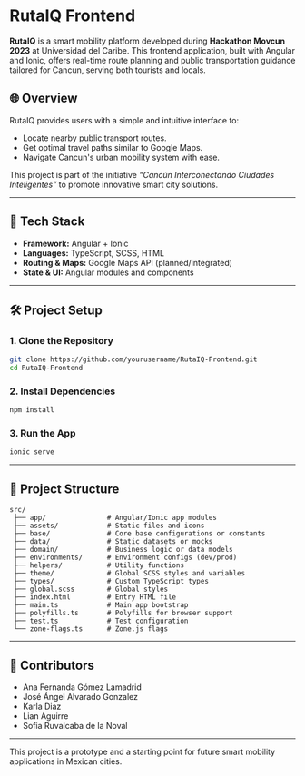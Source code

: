 # RutaIQ Frontend

**RutaIQ** is a smart mobility platform developed during **Hackathon Movcun 2023** at Universidad del Caribe. This frontend application, built with Angular and Ionic, offers real-time route planning and public transportation guidance tailored for Cancun, serving both tourists and locals.

## 🌐 Overview

RutaIQ provides users with a simple and intuitive interface to:
- Locate nearby public transport routes.
- Get optimal travel paths similar to Google Maps.
- Navigate Cancun's urban mobility system with ease.

This project is part of the initiative *“Cancún Interconectando Ciudades Inteligentes”* to promote innovative smart city solutions.

---

## 🚀 Tech Stack

- **Framework:** Angular + Ionic
- **Languages:** TypeScript, SCSS, HTML
- **Routing & Maps:** Google Maps API (planned/integrated)
- **State & UI:** Angular modules and components

---

## 🛠️ Project Setup

### 1. Clone the Repository
```bash
git clone https://github.com/yourusername/RutaIQ-Frontend.git
cd RutaIQ-Frontend
```

### 2. Install Dependencies
```bash
npm install
```

### 3. Run the App
```bash
ionic serve
```

---

## 📁 Project Structure

```
src/
 ├── app/               # Angular/Ionic app modules
 ├── assets/            # Static files and icons
 ├── base/              # Core base configurations or constants
 ├── data/              # Static datasets or mocks
 ├── domain/            # Business logic or data models
 ├── environments/      # Environment configs (dev/prod)
 ├── helpers/           # Utility functions
 ├── theme/             # Global SCSS styles and variables
 ├── types/             # Custom TypeScript types
 ├── global.scss        # Global styles
 ├── index.html         # Entry HTML file
 ├── main.ts            # Main app bootstrap
 ├── polyfills.ts       # Polyfills for browser support
 ├── test.ts            # Test configuration
 └── zone-flags.ts      # Zone.js flags
```

---

## 🤝 Contributors

- Ana Fernanda Gómez Lamadrid
- José Ángel Alvarado Gonzalez
- Karla Diaz
- Lian Aguirre
- Sofia Ruvalcaba de la Noval

---

This project is a prototype and a starting point for future smart mobility applications in Mexican cities.

